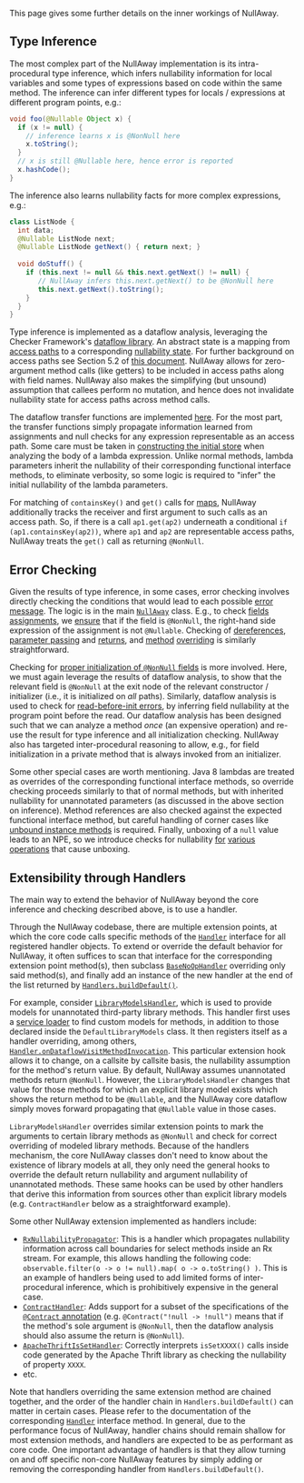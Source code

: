 This page gives some further details on the inner workings of
NullAway.

## Type Inference

The most complex part of the NullAway implementation is its
intra-procedural type inference, which infers nullability information
for local variables and some types of expressions based on code within
the same method.  The inference can infer different types for locals /
expressions at different program points, e.g.:
```java
void foo(@Nullable Object x) {
  if (x != null) {
    // inference learns x is @NonNull here
    x.toString();
  }
  // x is still @Nullable here, hence error is reported
  x.hashCode();
}
```

The inference also learns nullability facts for more complex
expressions, e.g.:
```java
class ListNode { 
  int data; 
  @Nullable ListNode next; 
  @Nullable ListNode getNext() { return next; }
  
  void doStuff() {
    if (this.next != null && this.next.getNext() != null) {
       // NullAway infers this.next.getNext() to be @NonNull here
       this.next.getNext().toString();
    }
  }
}
```

Type inference is implemented as a dataflow analysis, leveraging the
Checker
Framework's
[dataflow library](https://checkerframework.org/manual/checker-framework-dataflow-manual.pdf).
An abstract state is a mapping from
[access paths](https://github.com/uber/NullAway/blob/cfb1e2449b4e6d4187fcfa73ff638e3bc591603f/nullaway/src/main/java/com/uber/nullaway/dataflow/AccessPath.java) to a
corresponding
[nullability state](https://github.com/uber/NullAway/blob/master/nullaway/src/main/java/com/uber/nullaway/Nullness.java).
For further background on access paths see Section 5.2
of
[this document](https://manu.sridharan.net/files/aliasAnalysisChapter.pdf).
NullAway allows for zero-argument method calls (like getters) to be
included in access paths along with field names.  NullAway also makes
the simplifying (but unsound) assumption that callees perform no
mutation, and hence does not invalidate nullability state for access
paths across method calls.

The dataflow transfer functions are
implemented
[here](https://github.com/uber/NullAway/blob/cfb1e2449b4e6d4187fcfa73ff638e3bc591603f/nullaway/src/main/java/com/uber/nullaway/dataflow/AccessPathNullnessPropagation.java).
For the most part, the transfer functions simply propagate information
learned from assignments and null checks for any expression
representable as an access path.  Some care must be taken
in
[constructing the initial store](https://github.com/uber/NullAway/blob/cfb1e2449b4e6d4187fcfa73ff638e3bc591603f/nullaway/src/main/java/com/uber/nullaway/dataflow/AccessPathNullnessPropagation.java#L193) when
analyzing the body of a lambda expression.  Unlike normal methods,
lambda parameters inherit the nullability of their corresponding
functional interface methods, to eliminate verbosity, so some logic is
required to "infer" the initial nullability of the lambda parameters.

For matching of `containsKey()` and `get()` calls
for [maps](https://github.com/uber/NullAway/wiki/Maps), NullAway
additionally tracks the receiver and first argument to such calls as an access
path.  So, if there is a call `ap1.get(ap2)` underneath a
conditional `if (ap1.containsKey(ap2))`, where `ap1` and `ap2`
are representable access paths, NullAway treats the `get()` call as
returning `@NonNull`.

## Error Checking

Given the results of type inference, in some cases, error checking
involves directly checking the conditions that would lead to
each
possible
[error message](https://github.com/uber/NullAway/wiki/Error-Messages).
The logic is in the
main
[`NullAway`](https://github.com/uber/NullAway/blob/cfb1e2449b4e6d4187fcfa73ff638e3bc591603f/nullaway/src/main/java/com/uber/nullaway/NullAway.java) class.
E.g., to
check
[fields assignments](https://github.com/uber/NullAway/wiki/Error-Messages#assigning-nullable-expression-to-nonnull-field),
we [ensure](https://github.com/uber/NullAway/blob/cfb1e2449b4e6d4187fcfa73ff638e3bc591603f/nullaway/src/main/java/com/uber/nullaway/NullAway.java#L342) that if the field is `@NonNull`, the right-hand side
expression of the assignment is not `@Nullable`.  Checking of
[dereferences](https://github.com/uber/NullAway/wiki/Error-Messages#dereferenced-expression-is-nullable),
[parameter passing](https://github.com/uber/NullAway/wiki/Error-Messages#passing-nullable-parameter-where-nonnull-is-required) and
[returns](https://github.com/uber/NullAway/wiki/Error-Messages#returning-nullable-expression-from-method-with-nonnull-return-type),
and
[method](https://github.com/uber/NullAway/wiki/Error-Messages#assigning-nullable-expression-to-nonnull-field) [overriding](https://github.com/uber/NullAway/wiki/Error-Messages#parameter-is-nonnull-but-parameter-in-superclass-method-is-nullable) is
similarly straightforward.

Checking
for
[proper initialization of `@NonNull` fields](https://github.com/uber/NullAway/wiki/Error-Messages#initializer-method-does-not-guarantee-nonnull-field-is-initialized--nonnull-field--not-initialized) is
more involved.  Here, we must again leverage the results of dataflow
analysis, to show that the relevant field is `@NonNull` at the exit
node of the relevant constructor / initializer (i.e., it is
initialized on *all* paths).  Similarly, dataflow analysis is used to
check
for
[read-before-init errors](https://github.com/uber/NullAway/wiki/Error-Messages#read-of-nonnull-field-before-initialization),
by inferring field nullability at the program point before the read.
Our dataflow analysis has been designed such that we can analyze a
method *once* (an expensive operation) and re-use the result for type
inference and all initialization checking.  NullAway also has targeted
inter-procedural reasoning to allow, e.g., for field initialization in
a private method that is always invoked from an initializer.

Some other special cases are worth mentioning.  Java 8 lambdas are
treated as overrides of the corresponding functional interface
methods, so override checking proceeds similarly to that of normal
methods, but with inherited nullability for unannotated parameters (as
discussed in the above section on inference).  Method references are
also checked against the expected functional interface method, but
careful handling of corner cases
like
[unbound instance methods](https://github.com/uber/NullAway/wiki/Error-Messages#unbound-instance-method-reference-cannot-be-used-as-first-parameter-of-functional-interface-method-is-nullable) is
required.  Finally, unboxing of a `null` value leads to an NPE, so we
introduce checks for
nullability
[for](https://github.com/uber/NullAway/blob/cfb1e2449b4e6d4187fcfa73ff638e3bc591603f/nullaway/src/main/java/com/uber/nullaway/NullAway.java#L348) [various](https://github.com/uber/NullAway/blob/cfb1e2449b4e6d4187fcfa73ff638e3bc591603f/nullaway/src/main/java/com/uber/nullaway/NullAway.java#L393) [operations](https://github.com/uber/NullAway/blob/cfb1e2449b4e6d4187fcfa73ff638e3bc591603f/nullaway/src/main/java/com/uber/nullaway/NullAway.java#L537) that
cause unboxing.

## Extensibility through Handlers

The main way to extend the behavior of NullAway beyond the core inference and checking described above, is to use a handler. 

Through the NullAway codebase, there are multiple extension points, at which the core code calls specific methods of the [`Handler`](https://github.com/uber/NullAway/blob/cfb1e2449b4e6d4187fcfa73ff638e3bc591603f/nullaway/src/main/java/com/uber/nullaway/handlers/Handler.java) interface for all registered handler objects. To extend or override the default behavior for NullAway, it often suffices to scan that interface for the corresponding extension point method(s), then subclass [`BaseNoOpHandler`](https://github.com/uber/NullAway/blob/cfb1e2449b4e6d4187fcfa73ff638e3bc591603f/nullaway/src/main/java/com/uber/nullaway/handlers/BaseNoOpHandler.java) overriding only said method(s), and finally add an instance of the new handler at the end of the list returned by [`Handlers.buildDefault()`](https://github.com/uber/NullAway/blob/cfb1e2449b4e6d4187fcfa73ff638e3bc591603f/nullaway/src/main/java/com/uber/nullaway/handlers/Handlers.java#L37).

For example, consider [`LibraryModelsHandler`](https://github.com/uber/NullAway/blob/cfb1e2449b4e6d4187fcfa73ff638e3bc591603f/nullaway/src/main/java/com/uber/nullaway/handlers/LibraryModelsHandler.java), which is used to provide models for unannotated third-party library methods. This handler first uses a [service loader](https://docs.oracle.com/javase/7/docs/api/java/util/ServiceLoader.html) to find custom models for methods, in addition to those declared inside the `DefaultLibraryModels` class. It then registers itself as a handler overriding, among others, [`Handler.onDataflowVisitMethodInvocation`](https://github.com/uber/NullAway/blob/cfb1e2449b4e6d4187fcfa73ff638e3bc591603f/nullaway/src/main/java/com/uber/nullaway/handlers/Handler.java#L195). This particular extension hook allows it to change, on a callsite by callsite basis, the nullability assumption for the method's return value. By default, NullAway assumes unannotated methods return `@NonNull`. However, the `LibraryModelsHandler` changes that value for those methods for which an explicit library model exists which shows the return method to be `@Nullable`, and the NullAway core dataflow simply moves forward propagating that `@Nullable` value in those cases. 

`LibraryModelsHandler` overrides similar extension points to mark the arguments to certain library methods as `@NonNull` and check for correct overriding of modeled library methods. Because of the handlers mechanism, the core NullAway classes don't need to know about the existence of library models at all, they only need the general hooks to override the default return nullability and argument nullability of unannotated methods. These same hooks can be used by other handlers that derive this information from sources other than explicit library models (e.g. `ContractHandler` below as a straightforward example).

Some other NullAway extension implemented as handlers include:

* [`RxNullabilityPropagator`](https://github.com/uber/NullAway/blob/cfb1e2449b4e6d4187fcfa73ff638e3bc591603f/nullaway/src/main/java/com/uber/nullaway/handlers/RxNullabilityPropagator.java): This is a handler which propagates nullability information across call boundaries for select methods inside an Rx stream. For example, this allows handling the following code: `observable.filter(o -> o != null).map( o -> o.toString() )`. This is an example of handlers being used to add limited forms of inter-procedural inference, which is prohibitively expensive in the general case.
* [`ContractHandler`](https://github.com/uber/NullAway/blob/cfb1e2449b4e6d4187fcfa73ff638e3bc591603f/nullaway/src/main/java/com/uber/nullaway/handlers/ContractHandler.java): Adds support for a subset of the specifications of the [`@Contract` annotation](https://www.jetbrains.com/help/idea/contract-annotations.html) (e.g. `@Contract("!null -> !null")` means that if the method's sole argument is `@NonNull`, then the dataflow analysis should also assume the return is `@NonNull`).
* [`ApacheThriftIsSetHandler`](https://github.com/uber/NullAway/blob/cfb1e2449b4e6d4187fcfa73ff638e3bc591603f/nullaway/src/main/java/com/uber/nullaway/handlers/ApacheThriftIsSetHandler.java): Correctly interprets `isSetXXXX()` calls inside code generated by the Apache Thrift library as checking the nullability of property `XXXX`. 
* etc.

Note that handlers overriding the same extension method are chained together, and the order of the handler chain in `Handlers.buildDefault()` can matter in certain cases. Please refer to the documentation of the corresponding [`Handler`](https://github.com/uber/NullAway/blob/cfb1e2449b4e6d4187fcfa73ff638e3bc591603f/nullaway/src/main/java/com/uber/nullaway/handlers/Handler.java) interface method. In general, due to the performance focus of NullAway, handler chains should remain shallow for most extension methods, and handlers are expected to be as performant as core code. One important advantage of handlers is that they allow turning on and off specific non-core NullAway features by simply adding or removing the corresponding handler from `Handlers.buildDefault()`.
